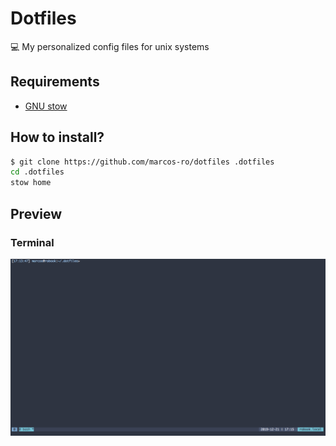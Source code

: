 # Dotfiles

💻 My personalized config files for unix systems

## Requirements

- [GNU stow](https://www.gnu.org/software/stow/)

## How to install?

```bash
$ git clone https://github.com/marcos-ro/dotfiles .dotfiles
cd .dotfiles
stow home
```

## Preview
### Terminal

![terminal](screenshots/terminal.png)

